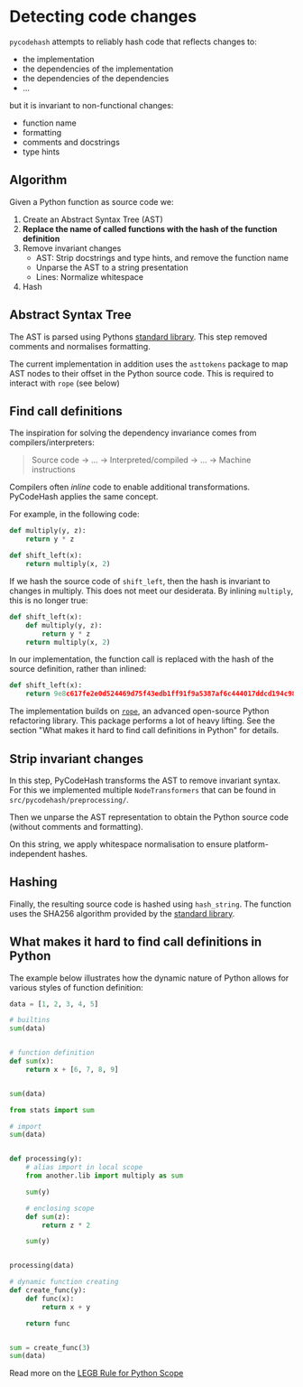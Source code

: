 # Detecting code changes

`pycodehash` attempts to reliably hash code that reflects changes to:

- the implementation
- the dependencies of the implementation
- the dependencies of the dependencies
- ...

but it is invariant to non-functional changes:

- function name
- formatting
- comments and docstrings
- type hints

## Algorithm

Given a Python function as source code we:

1. Create an Abstract Syntax Tree (AST)
2. **Replace the name of called functions with the hash of the function definition**
3. Remove invariant changes 
   - AST: Strip docstrings and type hints, and remove the function name
   - Unparse the AST to a string presentation
   - Lines: Normalize whitespace
4. Hash

## Abstract Syntax Tree

The AST is parsed using Pythons [standard library](https://docs.python.org/3/library/ast.html).
This step removed comments and normalises formatting.

The current implementation in addition uses the `asttokens` package to map AST nodes to their offset in the Python source code.
This is required to interact with `rope` (see below)

## Find call definitions

The inspiration for solving the dependency invariance comes from compilers/interpreters:

> Source code -> ... -> Interpreted/compiled -> ... -> Machine instructions 

Compilers often _inline_ code to enable additional transformations.
PyCodeHash applies the same concept.

For example, in the following code:

```python
def multiply(y, z):
    return y * z

def shift_left(x):
    return multiply(x, 2)
```

If we hash the source code of `shift_left`, then the hash is invariant to changes in multiply. This does not meet our desiderata.
By inlining `multiply`, this is no longer true:

```python
def shift_left(x):
    def multiply(y, z):
        return y * z
    return multiply(x, 2)
```

In our implementation, the function call is replaced with the hash of the source definition, rather than inlined:

```python
def shift_left(x):
    return 9e8c617fe2e0d524469d75f43edb1ff91f9a5387af6c444017ddcd194c983aed(x, 2) 
```

The implementation builds on [`rope`](https://github.com/python-rope/rope), an advanced open-source Python refactoring library.
This package performs a lot of heavy lifting. See the section "What makes it hard to find call definitions in Python" for details.

## Strip invariant changes

In this step, PyCodeHash transforms the AST to remove invariant syntax.
For this we implemented multiple `NodeTransformers` that can be found in `src/pycodehash/preprocessing/`.

Then we unparse the AST representation to obtain the Python source code (without comments and formatting).

On this string, we apply whitespace normalisation to ensure platform-independent hashes.

## Hashing

Finally, the resulting source code is hashed using `hash_string`.
The function uses the SHA256 algorithm provided by the [standard library](https://docs.python.org/3/library/hashlib.html).

## What makes it hard to find call definitions in Python

The example below illustrates how the dynamic nature of Python allows for various styles of function definition:

```python
data = [1, 2, 3, 4, 5]

# builtins
sum(data)


# function definition
def sum(x):
    return x + [6, 7, 8, 9]


sum(data)

from stats import sum

# import
sum(data)


def processing(y):
    # alias import in local scope
    from another.lib import multiply as sum

    sum(y)

    # enclosing scope
    def sum(z):
        return z * 2

    sum(y)


processing(data)

# dynamic function creating
def create_func(y):
    def func(x):
        return x + y

    return func


sum = create_func(3)
sum(data)
```

Read more on the [LEGB Rule for Python Scope](https://realpython.com/python-scope-legb-rule/#using-the-legb-rule-for-python-scope)
